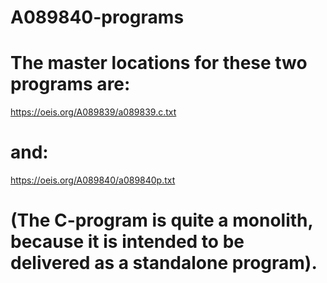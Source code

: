 # A089840-programs
# The master locations for these two programs are:
https://oeis.org/A089839/a089839.c.txt
# and:
https://oeis.org/A089840/a089840p.txt
# (The C-program is quite a monolith, because it is intended to be delivered as a standalone program).
